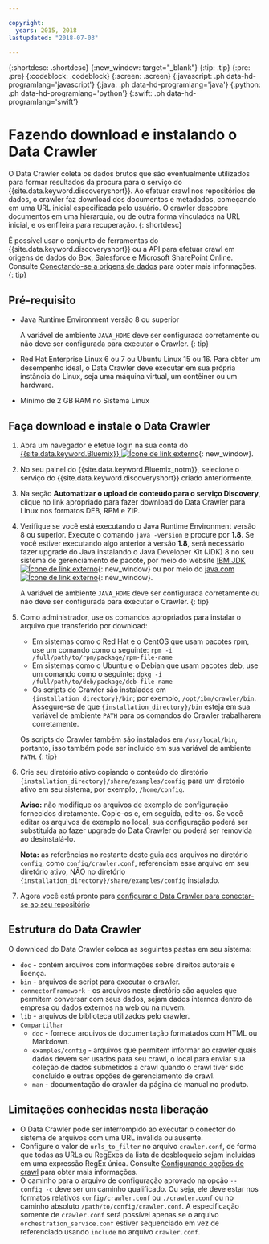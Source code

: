 ```yaml
---

copyright:
  years: 2015, 2018
lastupdated: "2018-07-03"

---
```


{:shortdesc: .shortdesc}
{:new_window: target="_blank"}
{:tip: .tip}
{:pre: .pre}
{:codeblock: .codeblock}
{:screen: .screen}
{:javascript: .ph data-hd-programlang='javascript'}
{:java: .ph data-hd-programlang='java'}
{:python: .ph data-hd-programlang='python'}
{:swift: .ph data-hd-programlang='swift'}

# Fazendo download e instalando o Data Crawler

O Data Crawler coleta os dados brutos que são eventualmente utilizados para formar resultados da procura
para o serviço do {{site.data.keyword.discoveryshort}}. Ao efetuar crawl nos repositórios de dados, o
crawler faz download dos documentos e metadados, começando em uma URL inicial especificada pelo usuário. O crawler descobre documentos em uma hierarquia, ou de outra forma vinculados na URL inicial, e os
enfileira para recuperação.
{: shortdesc}

É possível usar o conjunto de ferramentas do {{site.data.keyword.discoveryshort}} ou a API para efetuar crawl em origens de dados do Box, Salesforce e Microsoft SharePoint Online. Consulte [Conectando-se a origens de dados](/docs/services/discovery/connect.html) para obter mais informações.
{: tip}

## Pré-requisito

-   Java Runtime Environment versão 8 ou superior

    A variável de ambiente `JAVA_HOME` deve ser configurada
corretamente ou não deve ser configurada para executar o Crawler.
    {: tip}
-   Red Hat Enterprise Linux 6 ou 7 ou Ubuntu Linux 15 ou 16. Para obter um desempenho ideal, o Data Crawler deve executar em sua própria instância do Linux, seja uma máquina virtual, um contêiner ou um hardware.

-   Mínimo de 2 GB RAM no Sistema Linux

## Faça download e instale o Data Crawler

1.  Abra um navegador e efetue login na sua conta do [{{site.data.keyword.Bluemix}} ![Ícone de link externo](../../icons/launch-glyph.svg "Ícone de link externo")](https://console.ng.bluemix.net){: new_window}.

1.  No seu painel do {{site.data.keyword.Bluemix_notm}}, selecione o serviço do {{site.data.keyword.discoveryshort}} criado anteriormente.

1.  Na seção **Automatizar o upload de conteúdo para o serviço Discovery**, clique no link apropriado para fazer download do Data Crawler para Linux nos formatos DEB, RPM e ZIP.

1.  Verifique se você está executando o Java Runtime Environment versão 8 ou superior. Execute o comando `java -version` e procure por **1.8**. Se você estiver executando algo anterior à versão **1.8**, será necessário fazer upgrade do Java instalando o Java Developer Kit (JDK) 8 no seu sistema de gerenciamento de pacote, por meio do website [IBM JDK ![Ícone de link externo](../../icons/launch-glyph.svg "Ícone de link externo")](https://www.ibm.com/developerworks/java/jdk/){: new_window} ou por meio do [java.com ![Ícone de link externo](../../icons/launch-glyph.svg "Ícone de link externo")](http://www.java.com){: new_window}.

    A variável de ambiente `JAVA_HOME` deve ser configurada corretamente ou não deve ser configurada para executar o Crawler.
    {: tip}

1.  Como administrador, use os comandos apropriados para instalar o arquivo que transferido por download:

    -   Em sistemas como o Red Hat e o CentOS que usam pacotes rpm, use um comando como o seguinte: `rpm -i /full/path/to/rpm/package/rpm-file-name`
    -   Em sistemas como o Ubuntu e o Debian que usam pacotes deb, use um comando como o seguinte: `dpkg -i /full/path/to/deb/package/deb-file-name`
    -   Os scripts do Crawler são instalados em `{installation_directory}/bin`; por exemplo, `/opt/ibm/crawler/bin`. Assegure-se de que `{installation_directory}/bin` esteja em sua variável de ambiente `PATH` para os comandos do Crawler trabalharem corretamente.

    Os scripts do Crawler também são instalados em `/usr/local/bin`, portanto, isso também pode ser incluído em sua variável de ambiente `PATH`.
    {: tip}
1.  Crie seu diretório ativo copiando o conteúdo do diretório `{installation_directory}/share/examples/config` para um diretório ativo em seu sistema, por exemplo, `/home/config`.

    **Aviso:** não modifique os arquivos de exemplo de configuração fornecidos diretamente. Copie-os e, em seguida, edite-os. Se você editar os arquivos de exemplo no local, sua configuração poderá ser substituída ao fazer upgrade do Data Crawler ou poderá ser removida ao desinstalá-lo.

    **Nota:** as referências no restante deste guia aos arquivos no diretório `config`, como `config/crawler.conf`, referenciam esse arquivo em seu diretório ativo, NÃO no diretório `{installation_directory}/share/examples/config` instalado.

1.  Agora você está pronto para [configurar o Data Crawler para conectar-se ao seu repositório](/docs/services/discovery/data-crawler-seeds.html)

## Estrutura do Data Crawler

O download do Data Crawler coloca as seguintes pastas em seu sistema:

-   `doc` - contém arquivos com informações sobre direitos autorais e licença.
-   `bin` - arquivos de script para executar o crawler.
-   `connectorFramework` - os arquivos neste diretório são aqueles que permitem conversar com seus dados, sejam dados internos dentro da empresa ou dados externos na web ou na nuvem.
-   `lib` - arquivos de biblioteca utilizados pelo crawler.
-   `Compartilhar`
    -   `doc` - fornece arquivos de documentação formatados com HTML ou Markdown.
    -   `examples/config` - arquivos que permitem informar ao crawler quais dados devem ser usados para seu crawl, o local para enviar sua coleção de dados submetidos a crawl quando o crawl tiver sido concluído e outras opções de gerenciamento de crawl.
    -   `man` - documentação do crawler da página de manual no produto.

## Limitações conhecidas nesta liberação

-   O Data Crawler pode ser interrompido ao executar o conector do sistema de arquivos com uma URL inválida ou ausente.
-   Configure o valor de `urls_to_filter` no arquivo `crawler.conf`, de forma que todas as URLs ou RegExes da lista de desbloqueio sejam incluídas em uma expressão RegEx única. Consulte [Configurando
opções de crawl](/docs/services/discovery/data-crawler-discovery.html#configuring-crawl-options) para obter mais informações.
-   O caminho para o arquivo de configuração aprovado na opção `-- config -c` deve ser um caminho qualificado. Ou seja, ele deve estar nos formatos relativos `config/crawler.conf` ou `./crawler.conf` ou no caminho absoluto `/path/to/config/crawler.conf`. A especificação somente de `crawler.conf` será possível apenas se o arquivo `orchestration_service.conf` estiver sequenciado em vez de referenciado usando `include` no arquivo `crawler.conf`.

